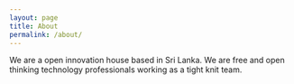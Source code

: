```yaml
---
layout: page
title: About
permalink: /about/
---
```


We are a open innovation house based in Sri Lanka. We are free and open thinking technology professionals working as a tight knit team.
